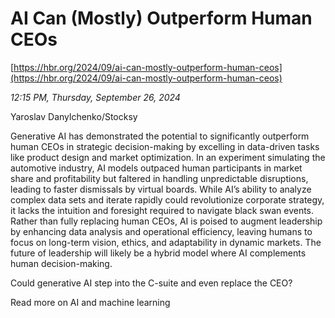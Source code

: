 # AI Can (Mostly) Outperform Human CEOs

[https://hbr.org/2024/09/ai-can-mostly-outperform-human-ceos](https://hbr.org/2024/09/ai-can-mostly-outperform-human-ceos)

*12:15 PM, Thursday, September 26, 2024*

Yaroslav Danylchenko/Stocksy

Generative AI has demonstrated the potential to significantly outperform human CEOs in strategic decision-making by excelling in data-driven tasks like product design and market optimization. In an experiment simulating the automotive industry, AI models outpaced human participants in market share and profitability but faltered in handling unpredictable disruptions, leading to faster dismissals by virtual boards. While AI’s ability to analyze complex data sets and iterate rapidly could revolutionize corporate strategy, it lacks the intuition and foresight required to navigate black swan events. Rather than fully replacing human CEOs, AI is poised to augment leadership by enhancing data analysis and operational efficiency, leaving humans to focus on long-term vision, ethics, and adaptability in dynamic markets. The future of leadership will likely be a hybrid model where AI complements human decision-making.

Could generative AI step into the C-suite and even replace the CEO?

Read more on AI and machine learning


